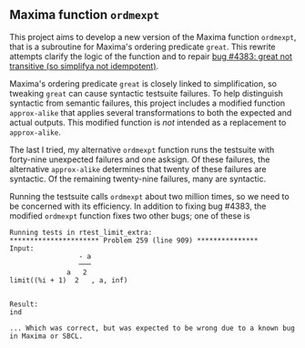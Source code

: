 ## Maxima function `ordmexpt`

This project aims to develop a new version of the Maxima function `ordmexpt`, 
that is a subroutine for Maxima's ordering predicate `great`. This 
rewrite attempts clarify the logic of the function and to repair [bug #4383: 
great not transitive (so simplifya not idempotent)](https://sourceforge.net/p/maxima/bugs/4383/).

Maxima's ordering predicate `great` is closely linked to simplification, 
so tweaking `great` can cause syntactic testsuite failures. To help 
distinguish syntactic from semantic failures, this project includes a 
modified function `approx-alike` that applies several transformations 
to both the expected and actual outputs. This modified function is *not* 
intended as a replacement to `approx-alike`. 

The last I tried, my alternative `ordmexpt` function runs the testsuite 
with forty-nine unexpected failures and one asksign. Of these failures, the alternative `approx-alike` determines that twenty of these failures are syntactic. Of the remaining twenty-nine failures, many are syntactic. 

Running the testsuite calls `ordmexpt` about two million times, so we need to be
concerned with its efficiency. In addition to fixing bug #4383, the modified `ordmexpt` function fixes two other bugs; one of these is 
~~~
Running tests in rtest_limit_extra:
********************** Problem 259 (line 909) ***************
Input:
                 - a
                 ───
              a   2
limit((%i + 1)  2   , a, inf)


Result:
ind

... Which was correct, but was expected to be wrong due to a known bug in Maxima or SBCL.
~~~



